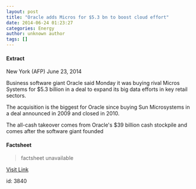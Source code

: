 ```yaml
---
layout: post
title: "Oracle adds Micros for $5.3 bn to boost cloud effort"
date: 2014-06-24 01:23:27
categories: Energy
author: unknown author
tags: []
---
```



#### Extract
>
New York (AFP) June 23, 2014


 Business software giant Oracle said Monday it was buying rival Micros Systems for $5.3 billion in a deal to expand its big data efforts in key retail sectors. 

The acquisition is the biggest for Oracle since buying Sun Microsystems in a deal announced in 2009 and closed in 2010. 

The all-cash takeover comes from Oracle's $39 billion cash stockpile and comes after the software giant founded

#### Factsheet
>factsheet unavailable

[Visit Link](http://www.spacemart.com/reports/Oracle_adds_Micros_for_53_bn_to_boost_cloud_effort_999.html)

id:    3840
